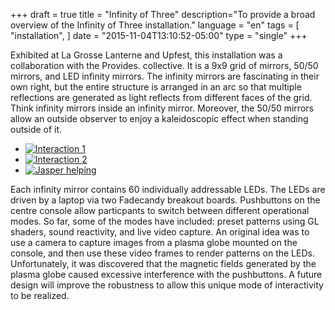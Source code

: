 +++
draft = true
title = "Infinity of Three"
description="To provide a broad overview of the Infinity of Three installation."
language = "en"
tags = [
    "installation",
]
date = "2015-11-04T13:10:52-05:00"
type = "single"
+++

Exhibited at La Grosse Lanterne and Upfest, this installation was a collaboration with the Provides. collective. It is a 9x9 grid of mirrors, 50/50 mirrors, and LED infinity mirrors. The infinity mirrors are fascinating in their own right, but the entire structure is arranged in an arc so that multiple reflections are generated as light reflects from different faces of the grid. Think infinity mirrors inside an infinity mirror. Moreover, the 50/50 mirrors allow an outside observer to enjoy a kaleidoscopic effect when standing outside of it.

<section class="wb-lbx lbx-gal text-center">
<ul class="list-inline">
  <li>
    <a href="/assets/images/installation/infinity/lg/infinityofthree_fulltest.png" title="Image 1">
    <img src="/assets/images/installation/infinity/sm/infinityofthree_fulltest.png" class="center-block" alt="Interaction 1">
    </a>
  </li>
  <li>
    <a href="/assets/images/installation/infinity/lg/infinityofthree_grosselanterne.jpg" title="Image 2">
    <img src="/assets/images/installation/infinity/sm/infinityofthree_grosselanterne.jpg" class="center-block" alt="Interaction 2">
    </a>
  </li>
  <li>
    <a href="/assets/images/installation/infinity/lg/infinityofthree_nomirrors.jpg" title="Image 3">
    <img src="/assets/images/installation/infinity/sm/infinityofthree_nomirrors.jpg" class="center-block" alt="Jasper helping">
    </a>
  </li>
</ul>
</section>

Each infinity mirror contains 60 individually addressable LEDs. The LEDs are driven by a laptop via two Fadecandy breakout boards. Pushbuttons on the centre console allow particpants to switch between different operational modes. So far, some of the modes have included: preset patterns using GL shaders, sound reactivity, and live video capture. An original idea was to use a camera to capture images from a plasma globe mounted on the console, and then use these video frames to render patterns on the LEDs. Unfortunately, it was discovered that the magnetic fields generated by the plasma globe caused excessive interference with the pushbuttons. A future design will improve the robustness to allow this unique mode of interactivity to be realized.

<!-- Links Referenced -->

[sample]:       http://example.com

